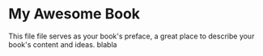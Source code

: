 # My Awesome Book

This file file serves as your book's preface, a great place to describe your book's content and ideas.
blabla
